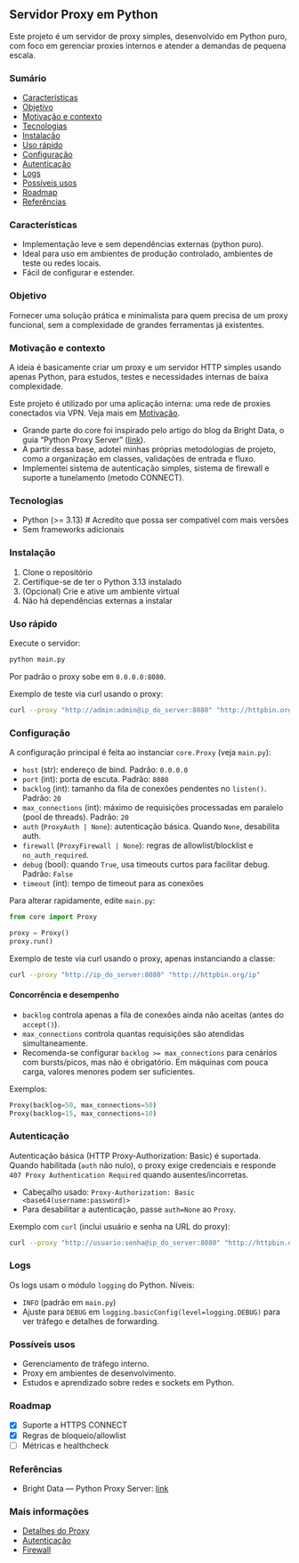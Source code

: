 ## Servidor Proxy em Python

Este projeto é um servidor de proxy simples, desenvolvido em Python puro, com foco em gerenciar proxies internos e atender a demandas de pequena escala.

### Sumário

- [Características](#características)
- [Objetivo](#objetivo)
- [Motivação e contexto](#motivação-e-contexto)
- [Tecnologias](#tecnologias)
- [Instalação](#instalação)
- [Uso rápido](#uso-rápido)
- [Configuração](#configuração)
- [Autenticação](#autenticação)
- [Logs](#logs)
- [Possíveis usos](#possíveis-usos)
- [Roadmap](#roadmap)
- [Referências](#referências)

### Características

- Implementação leve e sem dependências externas (python puro).
- Ideal para uso em ambientes de produção controlado, ambientes de teste ou redes locais.
- Fácil de configurar e estender.

### Objetivo

Fornecer uma solução prática e minimalista para quem precisa de um proxy funcional, sem a complexidade de grandes ferramentas já existentes.

### Motivação e contexto

A ideia é basicamente criar um proxy e um servidor HTTP simples usando apenas Python, para estudos, testes e necessidades internas de baixa complexidade.

Este projeto é utilizado por uma aplicação interna: uma rede de proxies conectados via VPN. Veja mais em [Motivação](docs/motivacao.md).

- Grande parte do core foi inspirado pelo artigo do blog da Bright Data, o guia “Python Proxy Server” ([link](https://brightdata.com.br/blog/proxies-101/python-proxy-server)). 
- A partir dessa base, adotei minhas próprias metodologias de projeto, como a organização em classes, validações de entrada e fluxo.
- Implementei sistema de autenticação simples, sistema de firewall e suporte a tunelamento (metodo CONNECT).

### Tecnologias

- Python (>= 3.13) # Acredito que possa ser compativel com mais versões
- Sem frameworks adicionais

### Instalação

1. Clone o repositório
2. Certifique-se de ter o Python 3.13 instalado
3. (Opcional) Crie e ative um ambiente virtual
4. Não há dependências externas a instalar

### Uso rápido

Execute o servidor:

```bash
python main.py
```

Por padrão o proxy sobe em `0.0.0.0:8080`.

Exemplo de teste via curl usando o proxy:

```bash
curl --proxy "http://admin:admin@ip_do_server:8080" "http://httpbin.org/ip"
```

### Configuração

A configuração principal é feita ao instanciar `core.Proxy` (veja `main.py`):

- `host` (str): endereço de bind. Padrão: `0.0.0.0`
- `port` (int): porta de escuta. Padrão: `8080`
- `backlog` (int): tamanho da fila de conexões pendentes no `listen()`. Padrão: `20`
- `max_connections` (int): máximo de requisições processadas em paralelo (pool de threads). Padrão: `20`
- `auth` (`ProxyAuth | None`): autenticação básica. Quando `None`, desabilita auth.
- `firewall` (`ProxyFirewall | None`): regras de allowlist/blocklist e `no_auth_required`.
- `debug` (bool): quando `True`, usa timeouts curtos para facilitar debug. Padrão: `False`
- `timeout` (int): tempo de timeout para as conexões

Para alterar rapidamente, edite `main.py`:

```python
from core import Proxy

proxy = Proxy()
proxy.run()
```

Exemplo de teste via curl usando o proxy, apenas instanciando a classe:

```bash
curl --proxy "http://ip_do_server:8080" "http://httpbin.org/ip"
```

#### Concorrência e desempenho

- `backlog` controla apenas a fila de conexões ainda não aceitas (antes do `accept()`).
- `max_connections` controla quantas requisições são atendidas simultaneamente.
- Recomenda-se configurar `backlog >= max_connections` para cenários com bursts/picos, mas não é obrigatório. Em máquinas com pouca carga, valores menores podem ser suficientes.

Exemplos:

```python
Proxy(backlog=50, max_connections=50)
Proxy(backlog=15, max_connections=10)
```

### Autenticação

Autenticação básica (HTTP Proxy-Authorization: Basic) é suportada. Quando habilitada (`auth` não nulo), o proxy exige credenciais e responde `407 Proxy Authentication Required` quando ausentes/incorretas.

- Cabeçalho usado: `Proxy-Authorization: Basic <base64(username:password)>`
- Para desabilitar a autenticação, passe `auth=None` ao `Proxy`.

Exemplo com `curl` (inclui usuário e senha na URL do proxy):

```bash
curl --proxy "http://usuario:senha@ip_do_server:8080" "http://httpbin.org/ip"
```

### Logs

Os logs usam o módulo `logging` do Python. Níveis:

- `INFO` (padrão em `main.py`)
- Ajuste para `DEBUG` em `logging.basicConfig(level=logging.DEBUG)` para ver tráfego e detalhes de forwarding.

### Possíveis usos

- Gerenciamento de tráfego interno.
- Proxy em ambientes de desenvolvimento.
- Estudos e aprendizado sobre redes e sockets em Python.

### Roadmap

- [x] Suporte a HTTPS CONNECT
- [x] Regras de bloqueio/allowlist
- [ ] Métricas e healthcheck

### Referências

- Bright Data — Python Proxy Server: [link](https://brightdata.com.br/blog/proxies-101/python-proxy-server)

### Mais informações

- [Detalhes do Proxy](docs/proxy.md)
- [Autenticação](docs/auth.md)
- [Firewall](docs/firewall.md)